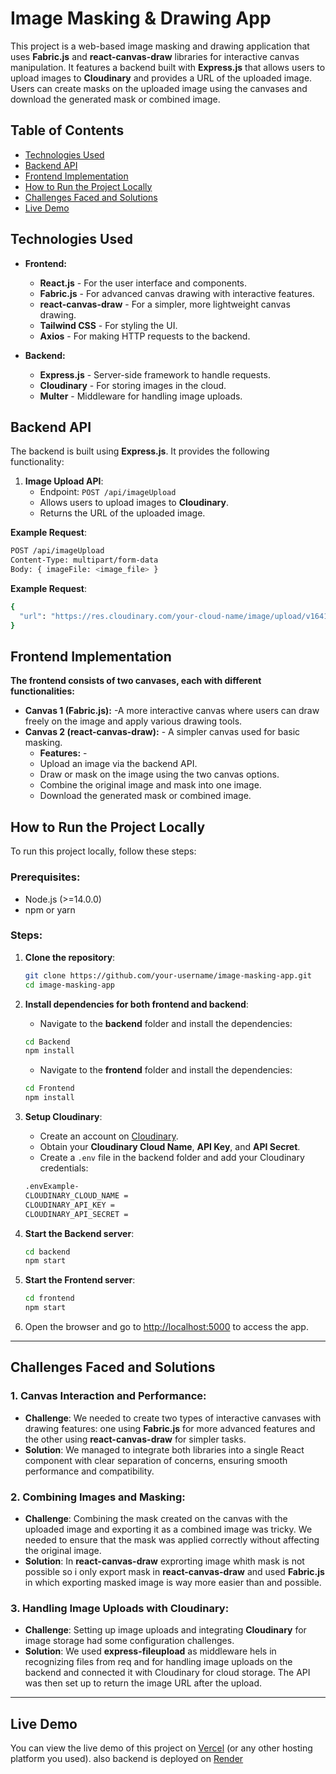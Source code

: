 # Image Masking & Drawing App

This project is a web-based image masking and drawing application that uses **Fabric.js** and **react-canvas-draw** libraries for interactive canvas manipulation. It features a backend built with **Express.js** that allows users to upload images to **Cloudinary** and provides a URL of the uploaded image. Users can create masks on the uploaded image using the canvases and download the generated mask or combined image.

## Table of Contents

- [Technologies Used](#technologies-used)
- [Backend API](#backend-api)
- [Frontend Implementation](#frontend-implementation)
- [How to Run the Project Locally](#how-to-run-the-project-locally)
- [Challenges Faced and Solutions](#challenges-faced-and-solutions)
- [Live Demo](#live-demo)

## Technologies Used

- **Frontend:**
  - **React.js** - For the user interface and components.
  - **Fabric.js** - For advanced canvas drawing with interactive features.
  - **react-canvas-draw** - For a simpler, more lightweight canvas drawing.
  - **Tailwind CSS** - For styling the UI.
  - **Axios** - For making HTTP requests to the backend.

- **Backend:**
  - **Express.js** - Server-side framework to handle requests.
  - **Cloudinary** - For storing images in the cloud.
  - **Multer** - Middleware for handling image uploads.

## Backend API

The backend is built using **Express.js**. It provides the following functionality:

1. **Image Upload API**: 
   - Endpoint: `POST /api/imageUpload`
   - Allows users to upload images to **Cloudinary**.
   - Returns the URL of the uploaded image.

**Example Request**:
```bash
POST /api/imageUpload
Content-Type: multipart/form-data
Body: { imageFile: <image_file> }
```
**Example Request**:
```bash
{
  "url": "https://res.cloudinary.com/your-cloud-name/image/upload/v1641234567/image.png"
}
```

## Frontend Implementation
**The frontend consists of two canvases, each with different functionalities:**
- **Canvas 1 (Fabric.js):** -A more interactive canvas where users can draw freely on the image and apply various drawing tools.
- **Canvas 2 (react-canvas-draw):** - A simpler canvas used for basic masking.
  - **Features:** -
  - Upload an image via the backend API. 
  - Draw or mask on the image using the two canvas options. 
  - Combine the original image and mask into one image.
  - Download the generated mask or combined image.

## How to Run the Project Locally

To run this project locally, follow these steps:

### Prerequisites:
- Node.js (>=14.0.0)
- npm or yarn

### Steps:

1. **Clone the repository**:

    ```bash
    git clone https://github.com/your-username/image-masking-app.git
    cd image-masking-app
    ```

2. **Install dependencies for both frontend and backend**:

    - Navigate to the **backend** folder and install the dependencies:

    ```bash
    cd Backend
    npm install
    ```

    - Navigate to the **frontend** folder and install the dependencies:

    ```bash
    cd Frontend
    npm install
    ```

3. **Setup Cloudinary**:

    - Create an account on [Cloudinary](https://cloudinary.com/).
    - Obtain your **Cloudinary Cloud Name**, **API Key**, and **API Secret**.
    - Create a `.env` file in the backend folder and add your Cloudinary credentials:

    ```bash
    .envExample-
    CLOUDINARY_CLOUD_NAME = 
    CLOUDINARY_API_KEY = 
    CLOUDINARY_API_SECRET = 
    ```

4. **Start the Backend server**:

    ```bash
    cd backend
    npm start
    ```

5. **Start the Frontend server**:

    ```bash
    cd frontend
    npm start
    ```

6. Open the browser and go to [http://localhost:5000](http://localhost:5000) to access the app.

---

## Challenges Faced and Solutions

### 1. Canvas Interaction and Performance:

- **Challenge**: We needed to create two types of interactive canvases with drawing features: one using **Fabric.js** for more advanced features and the other using **react-canvas-draw** for simpler tasks.
- **Solution**: We managed to integrate both libraries into a single React component with clear separation of concerns, ensuring smooth performance and compatibility.

### 2. Combining Images and Masking:

- **Challenge**: Combining the mask created on the canvas with the uploaded image and exporting it as a combined image was tricky. We needed to ensure that the mask was applied correctly without affecting the original image.
- **Solution**: In **react-canvas-draw** exprorting image whith mask is not possible so i only export mask in **react-canvas-draw**  and used **Fabric.js** in which exporting masked image is way more easier than and possible.

### 3. Handling Image Uploads with Cloudinary:

- **Challenge**: Setting up image uploads and integrating **Cloudinary** for image storage had some configuration challenges.
- **Solution**: We used **express-fileupload** as middleware hels in recognizing files from req and for handling image uploads on the backend and connected it with Cloudinary for cloud storage. The API was then set up to return the image URL after the upload.

---

## Live Demo

You can view the live demo of this project on [Vercel](https://image-inpainting-tool-chi.vercel.app/) (or any other hosting platform you used).
also backend is deployed on [Render](https://image-inpainting-tool.onrender.com)


